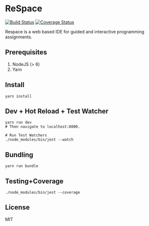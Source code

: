 ReSpace
=========
[![Build Status](https://travis-ci.org/evansb/respace.svg?branch=master)](https://travis-ci.org/evansb/respace)
[![Coverage Status](https://coveralls.io/repos/github/evansb/respace/badge.svg?branch=master)](https://coveralls.io/github/evansb/respace?branch=master)

Respace is a web based IDE for guided and interactive programming assignments.

## Prerequisites
1. NodeJS (> 6)
2. Yarn

## Install

    yarn install

## Dev + Hot Reload + Test Watcher

    yarn run dev
    # Then navigate to localhost:8000.
    
    # Run Test Watchers
    ./node_modules/bin/jest --watch

## Bundling

    yarn run bundle

## Testing+Coverage

    ./node_modules/bin/jest --coverage

## License
MIT